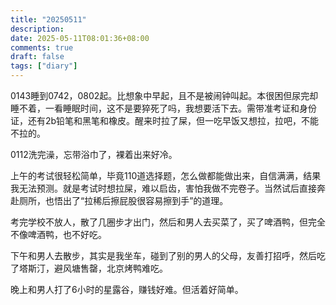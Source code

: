 ```yaml
---
title: "20250511"
description: 
date: 2025-05-11T08:01:36+08:00
comments: true
draft: false
tags: ["diary"]
---
```

0143睡到0742，0802起。比想象中早起，且不是被闹钟叫起。本很困但尿完却睡不着，一看睡眠时间，这不是要猝死了吗，我想要活下去。需带准考证和身份证，还有2b铅笔和黑笔和橡皮。醒来时拉了屎，但一吃早饭又想拉，拉吧，不能不拉的。

0112洗完澡，忘带浴巾了，裸着出来好冷。

上午的考试很轻松简单，毕竟110道选择题，怎么做都能做出来，自信满满，结果我无法预测。就是考试时想拉屎，难以启齿，害怕我做不完卷子。当然试后直接奔赴厕所，也悟出了“拉稀后擦屁股很容易擦到手”的道理。

考完学校不放人，散了几圈步才出门，然后和男人去买菜了，买了啤酒鸭，但完全不像啤酒鸭，也不好吃。

下午和男人去散步，其实是我坐车，碰到了别的男人的父母，友善打招呼，然后吃了塔斯汀，避风塘售罄，北京烤鸭难吃。

晚上和男人打了6小时的星露谷，赚钱好难。但活着好简单。